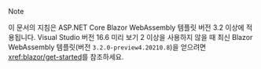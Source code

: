 > [!NOTE]
> 이 문서의 지침은 ASP.NET Core Blazor WebAssembly 템플릿 버전 3.2 이상에 적용됩니다. Visual Studio 버전 16.6 미리 보기 2 이상을 사용하지 않을 때 최신 Blazor WebAssembly 템플릿(버전 `3.2.0-preview4.20210.8`)을 얻으려면 <xref:blazor/get-started>를 참조하세요.
